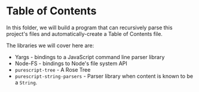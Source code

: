 # Table of Contents

In this folder, we will build a program that can recursively parse this project's files and automatically-create a Table of Contents file.

The libraries we will cover here are:
- Yargs - bindings to a JavaScript command line parser library
- Node-FS - bindings to Node's file system API
- `purescript-tree` - A Rose Tree
- `purescript-string-parsers` - Parser library when content is known to be a `String`.
